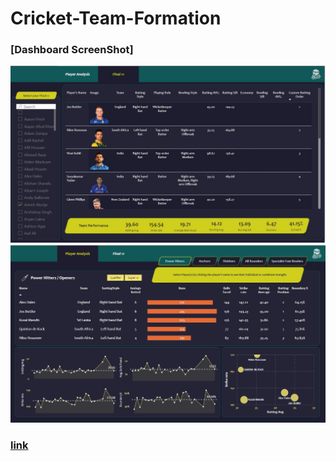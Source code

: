 # Cricket-Team-Formation
### [Dashboard ScreenShot]
![image](https://github.com/nir2913/Cricket-Team-Formation/blob/77bd90a924ebe10631ed3b09d243d9662cf842dc/final11.jpg)
![image](https://github.com/nir2913/Cricket-Team-Formation/blob/77bd90a924ebe10631ed3b09d243d9662cf842dc/analysis%20.jpg)
### [link](https://app.powerbi.com/groups/me/reports/94a36091-0964-4e15-b5e7-68a5cc07d5d9/ReportSection72ac332550c4494e92e5?bookmarkGuid=884e33db-0649-431c-81f7-c102ad466c95&bookmarkUsage=1&ctid=6408f00e-427b-445a-9485-42bad635e63b&portalSessionId=f774e378-ce94-4d88-8f63-4dc6217851e9&fromEntryPoint=export)
